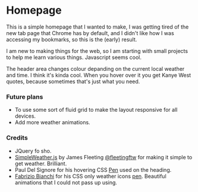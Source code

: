 # Homepage

This is a simple homepage that I wanted to make, I was getting tired of the new tab page that Chrome has by default, and I didn't like how I was accessing my bookmarks, so this is the (early) result.

I am new to making things for the web, so I am starting with small projects to help me learn various things. Javascript seems cool.

The header area changes colour depanding on the current local weather and time. I think it's kinda cool. When you hover over it you get Kanye West quotes, because sometimes that's just what you need.

### Future plans
+ To use some sort of fluid grid to make the layout responsive for all devices.
+ Add more weather animations.

### Credits
+ JQuery fo sho.
+ [SimpleWeather.js](http://simpleweatherjs.com/) by James Fleeting [@fleetingftw](https://twitter.com/fleetingftw) for making it simple to get weather. Brilliant.
+ Paul Del Signore for his hovering CSS [Pen](http://codepen.io/pdelsignore/pen/ldkJe) used on the heading.
+ [Fabrizio Bianchi](https://www.behance.net/fabriziob) for his CSS only weather icons [pen](http://codepen.io/fbrz/pen/iqtlk). Beautiful animations that I could not pass up using.